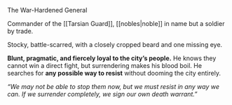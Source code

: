 The War-Hardened General  

Commander of the [[Tarsian Guard]], [[nobles|noble]] in name but a soldier by trade.

Stocky, battle-scarred, with a closely cropped beard and one missing eye.

**Blunt, pragmatic, and fiercely loyal to the city’s people.** He knows they cannot win a direct fight, but surrendering makes his blood boil. He searches for **any possible way to resist** without dooming the city entirely.

_“We may not be able to stop them now, but we must resist in any way we can. If we surrender completely, we sign our own death warrant.”_
